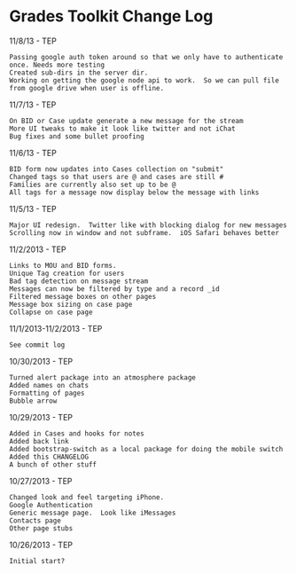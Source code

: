 Grades Toolkit Change Log
=========================

11/8/13 - TEP

	Passing google auth token around so that we only have to authenticate once. Needs more testing
	Created sub-dirs in the server dir.
	Working on getting the google node api to work.  So we can pull file from google drive when user is offline.


11/7/13 - TEP
	
	On BID or Case update generate a new message for the stream
	More UI tweaks to make it look like twitter and not iChat
	Bug fixes and some bullet proofing


11/6/13 - TEP

	BID form now updates into Cases collection on "submit"
	Changed tags so that users are @ and cases are still #
	Families are currently also set up to be @
	All tags for a message now display below the message with links


11/5/13 - TEP

	Major UI redesign.  Twitter like with blocking dialog for new messages
	Scrolling now in window and not subframe.  iOS Safari behaves better


11/2/2013 - TEP
	
	Links to MOU and BID forms.	
	Unique Tag creation for users
	Bad tag detection on message stream
	Messages can now be filtered by type and a record _id
	Filtered message boxes on other pages
	Message box sizing on case page
	Collapse on case page


11/1/2013-11/2/2013 - TEP
	
	See commit log
	

10/30/2013 - TEP
	
	Turned alert package into an atmosphere package
	Added names on chats
	Formatting of pages
	Bubble arrow
	
10/29/2013 - TEP

    Added in Cases and hooks for notes
    Added back link
    Added bootstrap-switch as a local package for doing the mobile switch
    Added this CHANGELOG
    A bunch of other stuff
    
10/27/2013 - TEP
    
    Changed look and feel targeting iPhone.  
    Google Authentication
    Generic message page.  Look like iMessages
    Contacts page
    Other page stubs
    
10/26/2013 - TEP
	
	Initial start?
